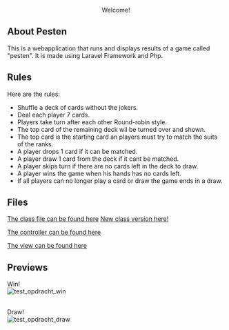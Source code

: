 <p align="center">Welcome!</p>

## About Pesten

This is a webapplication that runs and displays results of a game called "pesten".
It is made using Laravel Framework and Php.

## Rules

Here are the rules:

- Shuffle a deck of cards without the jokers.
- Deal each player 7 cards.
- Players take turn after each other Round-robin style.
- The top card of the remaining deck wil be turned over and shown.
- The top card is the starting card an players must try to match the suits of the ranks.
- A player drops 1 card if it can be matched.
- A player draw 1 card from the deck if it cant be matched.
- A player skips turn if there are no cards left in the deck to draw.
- A player wins the game when his hands has no cards left.
- If all players can no longer play a card or draw the game ends in a draw.

## Files
<a href="https://github.com/GilbertvdB/pesten/blob/master/app/Deck.php">The class file can be found here</a>
<a href="https://github.com/GilbertvdB/pesten/blob/code-optimization/app/Deck.php">New class version here!</a>

<a href="https://github.com/GilbertvdB/pesten/blob/master/app/Http/Controllers/CardController.php">The controller can be found here</a>


<a href="https://github.com/GilbertvdB/pesten/blob/master/resources/views/welcome.blade.php">The view can be found here</a>


## Previews

Win!
<br>
![test_opdracht_win](https://github.com/GilbertvdB/pesten/assets/101508384/40b10d61-c78c-4342-b554-0945b824688c)
<br>
<br>

Draw!
<br>
![test_opdracht_draw](https://github.com/GilbertvdB/pesten/assets/101508384/da55dd83-cf5b-4b86-93aa-48562ff4c6e6)
